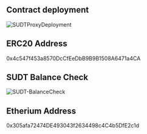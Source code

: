 ## Contract deployment ##
![SUDTProxyDeployment](https://user-images.githubusercontent.com/88613134/131194355-76578c01-f12c-4857-a1e2-7d9820292ecb.png)
## ERC20 Address ##
0x4c547f453a8570DcCfEeDbB9B9B1508A6471a4CA
## SUDT Balance Check ##
![SUDT-BalanceCheck](https://user-images.githubusercontent.com/88613134/131194471-ea5af593-7272-4152-93a3-298ab8ddf293.png)
## Etherium Address ##
0x305afa72474DE493043f2634498c4C4b5DfE2c1d
